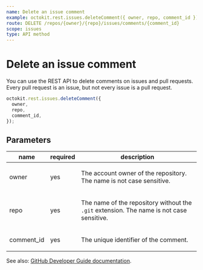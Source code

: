 ```yaml
---
name: Delete an issue comment
example: octokit.rest.issues.deleteComment({ owner, repo, comment_id })
route: DELETE /repos/{owner}/{repo}/issues/comments/{comment_id}
scope: issues
type: API method
---
```


# Delete an issue comment

You can use the REST API to delete comments on issues and pull requests. Every pull request is an issue, but not every issue is a pull request.

```js
octokit.rest.issues.deleteComment({
  owner,
  repo,
  comment_id,
});
```

## Parameters

<table>
  <thead>
    <tr>
      <th>name</th>
      <th>required</th>
      <th>description</th>
    </tr>
  </thead>
  <tbody>
    <tr><td>owner</td><td>yes</td><td>

The account owner of the repository. The name is not case sensitive.

</td></tr>
<tr><td>repo</td><td>yes</td><td>

The name of the repository without the `.git` extension. The name is not case sensitive.

</td></tr>
<tr><td>comment_id</td><td>yes</td><td>

The unique identifier of the comment.

</td></tr>
  </tbody>
</table>

See also: [GitHub Developer Guide documentation](https://docs.github.com/rest/issues/comments#delete-an-issue-comment).
